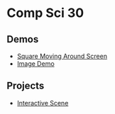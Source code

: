 # Comp Sci 30 

## Demos
- [Square Moving Around Screen](square-moving)
- [Image Demo](image-demo)

## Projects
- [Interactive Scene](interactive-scene)
